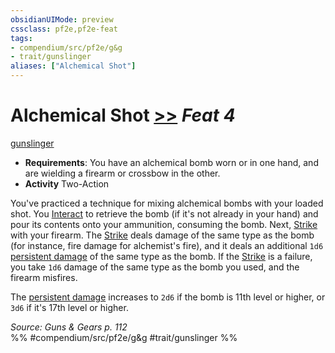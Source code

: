 ```yaml
---
obsidianUIMode: preview
cssclass: pf2e,pf2e-feat
tags:
- compendium/src/pf2e/g&g
- trait/gunslinger
aliases: ["Alchemical Shot"]
---
```

# Alchemical Shot  [>>](../../rules/core-rulebook/chapter-9-playing-the-game.md#Actions "Two-Action") *Feat 4*  
[gunslinger](../../rules/traits/gunslinger-g-g.md)  

- **Requirements**: You have an alchemical bomb worn or in one hand, and are wielding a firearm or crossbow in the other.
- **Activity** Two-Action

You've practiced a technique for mixing alchemical bombs with your loaded shot. You [Interact](../../rules/actions/interact.md) to retrieve the bomb (if it's not already in your hand) and pour its contents onto your ammunition, consuming the bomb. Next, [Strike](../../rules/actions/strike.md) with your firearm. The [Strike](../../rules/actions/strike.md) deals damage of the same type as the bomb (for instance, fire damage for alchemist's fire), and it deals an additional `1d6` [persistent damage](../../rules/conditions.md#Persistent%20Damage) of the same type as the bomb. If the [Strike](../../rules/actions/strike.md) is a failure, you take `1d6` damage of the same type as the bomb you used, and the firearm misfires.

The [persistent damage](../../rules/conditions.md#Persistent%20Damage) increases to `2d6` if the bomb is 11th level or higher, or `3d6` if it's 17th level or higher.

*Source: Guns & Gears p. 112*  
%% #compendium/src/pf2e/g&g #trait/gunslinger %%